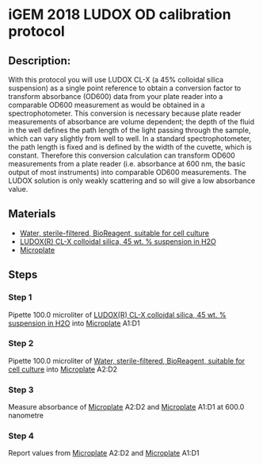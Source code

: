 # iGEM 2018 LUDOX OD calibration protocol

## Description:

With this protocol you will use LUDOX CL-X (a 45% colloidal silica suspension) as a single point reference to
obtain a conversion factor to transform absorbance (OD600) data from your plate reader into a comparable
OD600 measurement as would be obtained in a spectrophotometer. This conversion is necessary because plate
reader measurements of absorbance are volume dependent; the depth of the fluid in the well defines the path
length of the light passing through the sample, which can vary slightly from well to well. In a standard
spectrophotometer, the path length is fixed and is defined by the width of the cuvette, which is constant.
Therefore this conversion calculation can transform OD600 measurements from a plate reader (i.e. absorbance
at 600 nm, the basic output of most instruments) into comparable OD600 measurements. The LUDOX solution
is only weakly scattering and so will give a low absorbance value.



## Materials
* [Water, sterile-filtered, BioReagent, suitable for cell culture](https://identifiers.org/pubchem.substance:24901740)
* [LUDOX(R) CL-X colloidal silica, 45 wt. % suspension in H2O](https://identifiers.org/pubchem.substance:24866361)
* [Microplate](https://identifiers.org/ncit:C43377)

## Steps
### Step 1
Pipette 100.0 microliter of [LUDOX(R) CL-X colloidal silica, 45 wt. % suspension in H2O](https://identifiers.org/pubchem.substance:24866361) into [Microplate](https://identifiers.org/ncit:C43377) A1:D1

### Step 2
Pipette 100.0 microliter of [Water, sterile-filtered, BioReagent, suitable for cell culture](https://identifiers.org/pubchem.substance:24901740) into [Microplate](https://identifiers.org/ncit:C43377) A2:D2

### Step 3
Measure absorbance of [Microplate](https://identifiers.org/ncit:C43377) A2:D2 and [Microplate](https://identifiers.org/ncit:C43377) A1:D1 at 600.0 nanometre

### Step 4
Report values from [Microplate](https://identifiers.org/ncit:C43377) A2:D2 and [Microplate](https://identifiers.org/ncit:C43377) A1:D1
